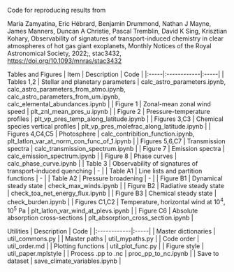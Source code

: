 Code for reproducing results from

Maria Zamyatina, Eric Hébrard, Benjamin Drummond, Nathan J Mayne, James Manners, Duncan A Christie, Pascal Tremblin, David K Sing, Krisztian Kohary, Observability of signatures of transport-induced chemistry in clear atmospheres of hot gas giant exoplanets, Monthly Notices of the Royal Astronomical Society, 2022;, stac3432, https://doi.org/10.1093/mnras/stac3432

Tables and Figures
| Item | Description | Code |
|:-----|:------------|:-----|
| Tables 1,2 | Stellar and planetary parameters | calc_astro_parameters.ipynb,<br />calc_astro_parameters_from_atmo.ipynb,<br />calc_astro_parameters_from_um.ipynb,<br />calc_elemental_abundances.ipynb |
| Figure 1 | Zonal-mean zonal wind speed | plt_znl_mean_pres_u.ipynb |
| Figure 2 | Pressure-temperature profiles | plt_vp_pres_temp_along_latitude.ipynb |
| Figures 3,C3 | Chemical species vertical profiles | plt_vp_pres_molefrac_along_latitude.ipynb |
| Figures 4,C4,C5 | Photosphere | calc_contribition_function.ipynb,<br />plt_latlon_var_at_norm_con_func_of_1.ipynb |
| Figures 5,6,C7 | Transmission spectra | calc_transmission_spectrum.ipynb |
| Figure 7 | Emission spectra | calc_emission_spectrum.ipynb |
| Figure 8 | Phase curves | calc_phase_curve.ipynb |
| Table 3 |  Observability of signatures of<br />transport-induced quenching | - |
| Table A1 | Line lists and partition functions | - |
| Table A2 | Pressure broadening | - |
| Figure B1 | Dynamical steady state | check_max_winds.ipynb |
| Figure B2 | Radiative steady state | check_toa_net_energy_flux.ipynb |
| Figure B3 | Chemical steady state | check_burden.ipynb |
| Figures C1,C2 | Temperature, horizontal wind at 10<sup>4</sup>, 10<sup>5</sup> Pa | plt_latlon_var_wind_at_plevs.ipynb |
| Figure C6 | Absolute absorption cross-sections | plt_absorption_cross_section.ipynb |

Utilities
| Description | Code |
|:------------|:-----|
| Master dictionaries | util_commons.py |
| Master paths | util_mypaths.py |
| Code order | util_order.md |
| Plotting functions | util_plot_func.py |
| Figure style | util_paper.mplstyle |
| Process .pp to .nc | proc_pp_to_nc.ipynb |
| Save to dataset | save_climate_variables.ipynb |